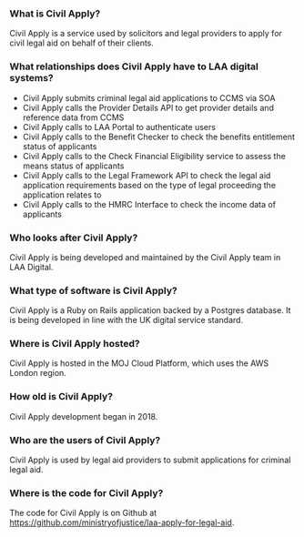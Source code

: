 ### What is Civil Apply?
Civil Apply is a service used by solicitors and legal providers to apply for civil legal aid on behalf of their clients.

### What relationships does Civil Apply have to LAA digital systems?
- Civil Apply submits criminal legal aid applications to CCMS via SOA
- Civil Apply calls the Provider Details API to get provider details and reference data from CCMS
- Civil Apply calls to LAA Portal to authenticate users
- Civil Apply calls to the Benefit Checker to check the benefits entitlement status of applicants
- Civil Apply calls to the Check Financial Eligibility service to assess the means status of applicants
- Civil Apply calls to the Legal Framework API to check the legal aid application requirements based on the type of legal proceeding the application relates to
- Civil Apply calls to the HMRC Interface to check the income data of applicants

### Who looks after Civil Apply?
Civil Apply is being developed and maintained by the Civil Apply team in LAA Digital.

### What type of software is Civil Apply?
Civil Apply is a Ruby on Rails application backed by a Postgres database. It is being developed in line with the UK digital service standard.

### Where is Civil Apply hosted?
Civil Apply is hosted in the MOJ Cloud Platform, which uses the AWS London region.

### How old is Civil Apply?
Civil Apply development began in 2018.

### Who are the users of Civil Apply?
Civil Apply is used by legal aid providers to submit applications for criminal legal aid.

### Where is the code for Civil Apply?
The code for Civil Apply is on Github at https://github.com/ministryofjustice/laa-apply-for-legal-aid.
